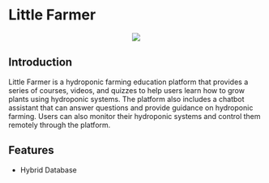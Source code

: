 # Little Farmer

<p align="center">
    <img src="https://skillicons.dev/icons?i=redis,fastapi,mongo,py,docker" /><br>
</p>

## Introduction

Little Farmer is a hydroponic farming education platform that provides a series of courses, videos, and quizzes to help users learn how to grow plants using hydroponic systems. The platform also includes a chatbot assistant that can answer questions and provide guidance on hydroponic farming. Users can also monitor their hydroponic systems and control them remotely through the platform.

## Features

- Hybrid Database